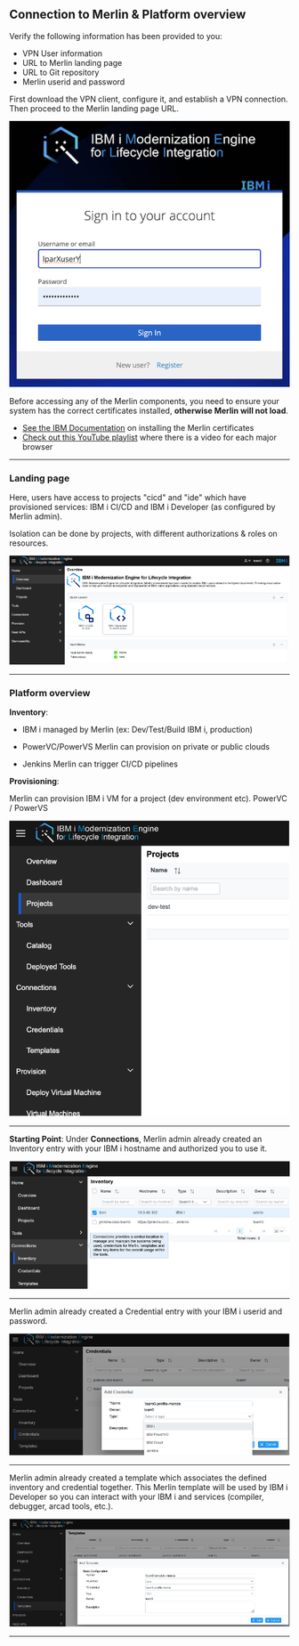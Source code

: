 
<!--## Preparation: Developer Authentication (SSH)

Result: Source files migrated to git

![](02/repo_a.png)

![](02/repo_b.png)
-->
## Connection to Merlin & Platform overview 

<!-- panels:start -->

<!-- div:left-panel -->

Verify the following information has been provided to you:
* VPN User information
* URL to Merlin landing page
* URL to Git repository
* Merlin userid and password

<!-- div:right-panel -->

First download the VPN client, configure it, and establish a VPN connection.  Then proceed to the Merlin landing page URL.

![](02/connect.png)

Before accessing any of the Merlin components, you need to ensure your system has the correct certificates installed, **otherwise Merlin will not load**.

* [See the IBM Documentation](https://www.ibm.com/docs/en/merlin/1.0?topic=guide-manage-browser-certificates) on installing the Merlin certificates
* [Check out this YouTube playlist](https://www.youtube.com/playlist?list=PLPELYviDwCnY6L5r5ZnmCneqhakLcB7ko) where there is a video for each major browser

<!-- panels:end -->

---

<!-- panels:start -->

<!-- div:left-panel -->

### Landing page

Here, users have access to projects "cicd" and "ide" which have provisioned services: IBM i CI/CD and IBM i Developer (as configured by Merlin admin).

Isolation can be done by projects, with different authorizations & roles on resources.

<!-- div:right-panel -->

![](02/landing.png)

<!-- panels:end -->

---

<!-- panels:start -->

<!-- div:left-panel -->

### Platform overview

**Inventory**: 

- IBM i managed by Merlin (ex: Dev/Test/Build IBM i, production)

- PowerVC/PowerVS Merlin can provision on private or public clouds

- Jenkins Merlin can trigger CI/CD pipelines

**Provisioning**:

Merlin can provision IBM i VM for a project (dev environment etc). PowerVC / PowerVS


<!-- div:right-panel -->

![](02/overview.png)

<!-- panels:end -->

---

<!-- panels:start -->

<!-- div:left-panel -->

**Starting Point**: Under **Connections**, Merlin admin already created an Inventory entry with your IBM i hostname and authorized you to use it. 

<!-- div:right-panel -->

![](02/starting_point.png)

<!-- panels:end -->

---

<!-- panels:start -->

<!-- div:left-panel -->

Merlin admin already created a Credential entry with your IBM i userid and password.

<!-- div:right-panel -->

![](02/add_cred.png)

<!-- panels:end -->

---

<!-- panels:start -->

<!-- div:left-panel -->

Merlin admin already created a template which associates the defined inventory and credential together.  This Merlin template will be used by IBM i Developer so you can interact with your IBM i and services (compiler, debugger, arcad tools, etc.).

<!-- div:right-panel -->

![](02/template.png)

<!-- panels:end -->

---

<!-- panels:start -->

<!-- div:left-panel -->

<!--
### Launch IDE

Go to Tools > Deployed Tools

* Project: merlin-tools

Right click on IBM i Developer, Launch the Application (you may have to Open the workspace if it doesn’t automatically)
-->

<!-- div:right-panel -->

<!--
![](02/launch.png)
-->
<!-- panels:end -->